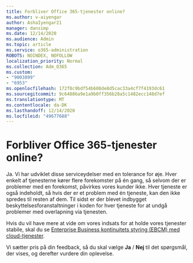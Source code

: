 ```yaml
---
title: Forbliver Office 365-tjenester online?
ms.author: v-aiyengar
author: AshaIyengar21
manager: dansimp
ms.date: 12/14/2020
ms.audience: Admin
ms.topic: article
ms.service: o365-administration
ROBOTS: NOINDEX, NOFOLLOW
localization_priority: Normal
ms.collection: Adm_O365
ms.custom:
- "9003899"
- "6953"
ms.openlocfilehash: 172f8c9bdf54b608de8d5cac33a4cf7f4193dc61
ms.sourcegitcommit: 9c64886a9e1a9b0ff356b28a5c1482ecc148d7ef
ms.translationtype: MT
ms.contentlocale: da-DK
ms.lasthandoff: 12/14/2020
ms.locfileid: "49677688"
---
```

# <a name="will-office-365-services-stay-online"></a>Forbliver Office 365-tjenester online?

Ja. Vi har udviklet disse serviceydelser med en tolerance for øje. Hver enkelt af tjenesterne kører flere forekomster på én gang, så selvom der er problemer med en forekomst, påvirkes vores kunder ikke. Hver tjeneste er også indeholdt, så hvis der er et problem med én tjeneste, kan den ikke spredes til resten af dem. Til sidst er der blevet indbygget beskyttelsesforanstaltninger i koden for hver tjeneste for at undgå problemer med overlapning via tjenesten.

Hvis du vil have mere at vide om vores indsats for at holde vores tjenester stabile, skal du se [Enterprise Business kontinuitets styring (EBCM) med cloud-tjenester](https://go.microsoft.com/fwlink/?linkid=2124377).

Vi sætter pris på din feedback, så du skal vælge **Ja** / **Nej** til det spørgsmål, der vises, og derefter vurdere din oplevelse.